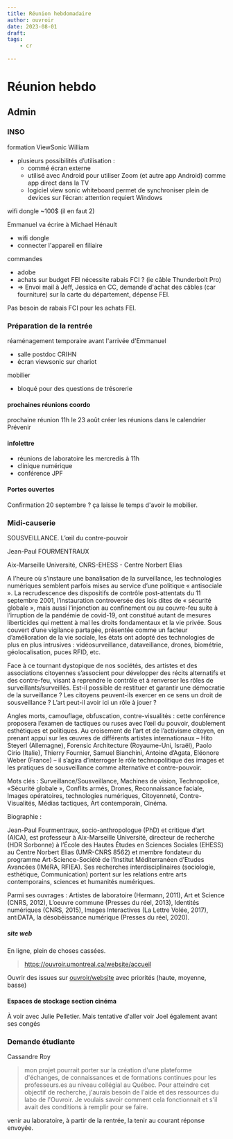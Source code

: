 ```yaml
---
title: Réunion hebdomadaire
author: ouvroir
date: 2023-08-01
draft: 
tags:
    - cr
    
---
```

# Réunion hebdo

## Admin

### INSO

formation ViewSonic William
- plusieurs possibilités d’utilisation :
    - commé écran externe
    - utilisé avec Android pour utiliser Zoom (et autre app Android) comme app direct dans la TV
    - logiciel view sonic whiteboard permet de synchroniser plein de devices sur l’écran: attention requiert Windows

wifi dongle ~100$ (il en faut 2)

Emmanuel va écrire à Michael Hénault
- wifi dongle
- connecter l'appareil en filiaire

commandes
- adobe
- achats sur budget FEI nécessite rabais FCI ? (ie câble Thunderbolt Pro)
- => Envoi mail à Jeff, Jessica en CC, demande d'achat des câbles (car fourniture) sur la carte du département, dépense FEI.

Pas besoin de rabais FCI pour les achats FEI.


### Préparation de la rentrée
réaménagement temporaire avant l'arrivée d'Emmanuel
- salle postdoc CRIHN
- écran viewsonic sur chariot

mobilier
- bloqué pour des questions de trésorerie

#### prochaines réunions coordo

prochaine réunion 11h le 23 août
créer les réunions dans le calendrier
Prévenir 

#### infolettre
- réunions de laboratoire les mercredis à 11h
- clinique numérique
- conférence JPF


#### Portes ouvertes 

Confirmation 20 septembre ? ça laisse le temps d'avoir le mobilier.

### Midi-causerie 
SOUSVEILLANCE. L’œil du contre-pouvoir

Jean-Paul FOURMENTRAUX

Aix-Marseille Université, CNRS-EHESS - Centre Norbert Elias


A l’heure où s’instaure une banalisation de la surveillance, les technologies numériques semblent parfois mises au service d’une politique « antisociale ». La recrudescence des dispositifs de contrôle post-attentats du 11 septembre 2001, l’instauration controversée des lois dites de « sécurité globale », mais aussi l’injonction au confinement ou au couvre-feu suite à l’irruption de la pandémie de covid-19, ont constitué autant de mesures liberticides qui mettent à mal les droits fondamentaux et la vie privée. Sous couvert d’une vigilance partagée, présentée comme un facteur d’amélioration de la vie sociale, les états ont adopté des technologies de plus en plus intrusives : vidéosurveillance, dataveillance, drones, biométrie, géolocalisation, puces RFID, etc. 

Face à ce tournant dystopique de nos sociétés, des artistes et des associations citoyennes s’associent pour développer des récits alternatifs et des contre-feu, visant à reprendre le contrôle et à renverser les rôles de surveillants/surveillés. Est-il possible de restituer et garantir une démocratie de la surveillance ? Les citoyens peuvent-ils exercer en ce sens un droit de sousveillance ? L’art peut-il avoir ici un rôle à jouer ?

Angles morts, camouflage, obfuscation, contre-visualités : cette conférence proposera l’examen de tactiques ou ruses avec l’œil du pouvoir, doublement esthétiques et politiques. Au croisement de l’art et de l’activisme citoyen, en prenant appui sur les œuvres de différents artistes internationaux – Hito Steyerl (Allemagne), Forensic Architecture (Royaume-Uni, Israël), Paolo Cirio (Italie), Thierry Fournier, Samuel Bianchini, Antoine d’Agata, Eléonore Weber (France) – il s’agira d’interroger le rôle technopolitique des images et les pratiques de sousveillance comme alternative et contre-pouvoir.

Mots clés : Surveillance/Sousveillance, Machines de vision, Technopolice, «Sécurité globale », Conflits armés, Drones, Reconnaissance faciale, Images opératoires, technologies numériques, Citoyenneté, Contre-Visualités, Médias tactiques, Art contemporain, Cinéma. 

Biographie :

Jean-Paul Fourmentraux, socio-anthropologue (PhD) et critique d’art (AICA), est professeur à Aix-Marseille Université, directeur de recherche (HDR Sorbonne) à l’École des Hautes Études en Sciences Sociales (EHESS) au Centre Norbert Elias (UMR-CNRS 8562) et membre fondateur du programme Art-Science-Société de l’Institut Méditerranéen d’Etudes Avancées (IMéRA, RFIEA). Ses recherches interdisciplinaires (sociologie, esthétique, Communication) portent sur les relations entre arts contemporains, sciences et humanités numériques.

Parmi ses ouvrages : Artistes de laboratoire (Hermann, 2011), Art et Science (CNRS, 2012), L’oeuvre commune (Presses du réel, 2013),  Identités numériques (CNRS, 2015), Images Interactives (La Lettre Volée, 2017), antiDATA, la désobéissance numérique (Presses du réel, 2020).


##### site web

En ligne, plein de choses cassées. 
> https://ouvroir.umontreal.ca/website/accueil

Ouvrir des issues sur [ouvroir/website](https://github.com/ouvroir/website) avec priorités (haute, moyenne, basse)


#### Espaces de stockage section cinéma

À voir avec Julie Pelletier. Mais tentative d'aller voir Joel également avant ses congés


### Demande étudiante
Cassandre Roy
> mon projet pourrait porter sur la création d'une plateforme d'échanges, de connaissances et de formations continues pour les professeurs.es au niveau collégial au Québec. Pour atteindre cet objectif de recherche, j'aurais besoin de l'aide et des ressources du labo de l'Ouvroir. Je voulais savoir comment cela fonctionnait et s'il avait des conditions à remplir pour se faire. 

venir au laboratoire, à partir de la rentrée, la tenir au courant
réponse envoyée.